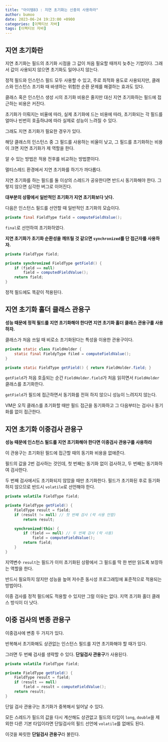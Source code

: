 ```yaml
---
title: "아이템83 : 지연 초기화는 신중히 사용하라"
author: bumoo
date: 2023-06-24 19:23:00 +0900
categories: [이펙티브 자바]
tags: [이펙티브 자바]
---
```


## 지연 초기화란

지연 초기화는 필드의 초기화 시점을 그 값이 처음 필요할 때까지 늦추는 기법이다. 그래서 값이 사용되지 않으면 초기화도 일어나지 않는다.

정적 필드와 인스턴스 필드 모두 사용할 수 있고, 주로 최적화 용도로 사용되지만, 클래스와 인스턴스 초기화 때 바생하는 위험한 순환 문제를 해결하는 효과도 있다.

클래스 혹은 인스턴스 생성 시의 초기화 비용은 줄지만 대신 지연 초기화하는 필드에 접근하는 비용은 커진다.

초기화가 이뤄지는 비율에 따라, 실제 초기화에 드는 비용에 따라, 초기화되는 각 필드를 얼마나 빈번히 호출하냐에 따라 실제로 성능이 느려질 수 있다.

그래도 지연 초기화가 필요한 경우가 있다.

해당 클래스의 인스턴스 중 그 필드를 사용하는 비율이 낮고, 그 필드를 초기화하는 비용이 크면 지연 초기화가 제 역할을 한다.

알 수 있는 방법은 적용 전후를 비교하는 방법뿐이다.

멀티스레드 환경에서 지연 초기화를 하기가 까다롭다.

지연 초기화를 하는 필드를 둘 이상의 스레드가 공유한다면 반드시 동기화해야 한다. 그렇지 않으면 심각한 버그로 이어진다.

**대부분의 상황에서 일반적인 초기화가 지연 초기화보다 낫다.**

다음은 인스턴스 필드를 선언할 때 일반적인 초기화의 모습이다. 

```java
private final FieldType field = computeFieldValue();
```

`final`로 선언하여 초기화하였다.

**지연 초기화가 초기화 순환성을 깨뜨릴 것 같으면 `synchronized`를 단 접근자를 사용하자.**

```java
private FieldType field;

private synchronized FieldType getField() {
    if (field == null)
        field = computedFieldValue();
    return field;
}
```

정적 필드에도 똑같이 적용된다.

## 지연 초기화 홀더 클래스 관용구

**성능 때문에 정적 필드를 지연 초기화해야 한다면 지연 초기화 홀더 클래스 관용구를 사용하자.**

클래스가 처음 쓰일 때 비로소 초기화된다는 특성을 이용한 관용구이다.

```java
private static class FieldHolder {
    static final FieldyType filed = computeFieldValue();
}

private static FieldType getField() { return FieldHolder.field; }
```

`getField`가 처음 호출되는 순간 `FieldHolder.field`가 처음 읽히면서 `FieldHolder` 클래스를 초기화한다.

`getField`가 필드에 접근하면서 동기화를 전혀 하지 않으니 성능이 느려지지 않는다.

VM은 오직 클래스를 초기화할 때만 필드 접근을 동기화하고 그 다음부터는 검사나 동기화를 없이 접근한다.

## 지연 초기화 이중검사 관용구

**성능 때문에 인스턴스 필드를 지연 초기화해야 한다면 이중검사 관용구를 사용하라**

이 관용구는 초기화된 필드에 접근할 때의 동기화 비용을 없애준다.

필드의 값을 2번 검사하는 것인데, 첫 번째는 동기화 없이 검사하고, 두 번째는 동기화하여 검사한다.

두 번째 검사에서도 초기화되지 않았을 때만 초기화한다. 필드가 초기화된 후로 동기화하지 않으므로 반드시 `volatile`로 선언해야 한다.

```java
private volatile FieldType field;

private FieldType getField() {
    FieldType result = field;
    if (result != null) // 첫 번째 검사 (락 사용 안함)
        return result;

    synchronized(this) {
        if (field == null) // 두 번째 검사 (락 사용)
            field = computeFieldValue();
        return field;
    }
}
```

지역변수 `result`는 필드가 이미 초기화된 상황에서 그 필드를 딱 한 번만 읽도록 보장하는 역할을 한다.

반드시 필요하지 않지만 성능을 높여 저수준 동시성 프로그래밍에 표준적으로 적용되는 방법이다.

이중 검사를 정적 필드에도 적용할 수 있지만 그럴 이유는 없다. 지역 초기화 홀더 클래스 방식이 더 낫다.

## 이중 검사의 변종 관용구

이중검사에 변종 두 가지가 있다.

반복해서 초기화해도 상관없는 인스턴스 필드를 지연 초기화해야 할 때가 있다.

그러면 두 번째 검사를 생략할 수 있다. **단일검사 관용구**가 사용된다.

```java
private volatile FieldType field;

private FieldType getField() {
    FieldType result = field;
    if (result == null)
        field = result = computeFieldValue();
    return result;        
}
```

단일 검사 관용구는 초기화가 중복해서 일어날 수 있다.

모든 스레드가 필드의 값을 다시 계산해도 상관없고 필드의 타입이 `long`, `double`을 제외한 다른 기본 타입이라면 단일검사의 필드 선언에 `volatile`를 없애도 된다.

이것을 짜릿한 **단일검사 관용구**라 불린다.

